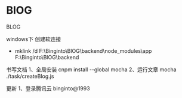 # BlOG
BLOG

windows下 创建软连接
- mklink /d  F:\Binginto\BlOG\backend\node_modules\app F:\Binginto\BlOG\backend


书写文档
1、全局安装
cnpm install --global mocha
2、运行文章
mocha ./task/createBlog.js


更新
1、登录腾讯云 binginto@1993